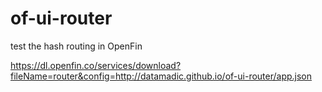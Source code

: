 # of-ui-router
test the hash routing in OpenFin

https://dl.openfin.co/services/download?fileName=router&config=http://datamadic.github.io/of-ui-router/app.json
